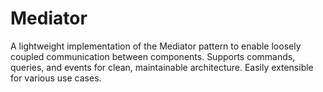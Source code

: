 # Mediator
A lightweight implementation of the Mediator pattern to enable loosely coupled communication between components. Supports commands, queries, and events for clean, maintainable architecture. Easily extensible for various use cases.
